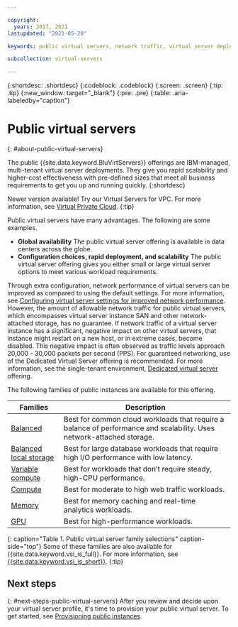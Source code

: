 ```yaml
---

copyright:
  years: 2017, 2021
lastupdated: "2021-05-20"

keywords: public virtual servers, network traffic, virtual server deployment

subcollection: virtual-servers

---
```


{:shortdesc: .shortdesc}
{:codeblock: .codeblock}
{:screen: .screen}
{:tip: .tip}
{:new_window: target="_blank"}
{:pre: .pre}
{:table: .aria-labeledby="caption"}

# Public virtual servers
{: #about-public-virtual-servers}

The public {{site.data.keyword.BluVirtServers}} offerings are IBM-managed, multi-tenant virtual server deployments. They give you rapid scalability and higher-cost effectiveness with pre-defined sizes that meet all business requirements to get you up and running quickly.
{:shortdesc}

Newer version available! Try our Virtual Servers for VPC. For more information, see [Virtual Private Cloud](/docs/vpc?topic=vpc-getting-started).
{:tip}

Public virtual servers have many advantages. The following are some examples.

* **Global availability** 
    The public virtual server offering is available in data centers across the globe.
* **Configuration choices, rapid deployment, and scalability** 
    The public virtual server offering gives you either small or large virtual server options to meet various workload requirements.

Through extra configuration, network performance of virtual servers can be improved as compared to using the default settings. For more information, see [Configuring virtual server settings for improved network performance](/docs/virtual-servers?topic=virtual-servers-configuring-network-performance). However, the amount of allowable network traffic for public virtual servers, which encompasses virtual server instance SAN and other network-attached storage, has no guarantee. If network traffic of a virtual server instance has a significant, negative impact on other virtual servers, that instance might restart on a new host, or in extreme cases, become disabled. This negative impact is often observed as traffic levels approach 20,000 - 30,000 packets per second (PPS). For guaranteed networking, use of the Dedicated Virtual Server offering is recommended. For more information, see the single-tenant environment, [Dedicated virtual server](/docs/virtual-servers?topic=virtual-servers-dedicated-virtual-servers) offering.

The following families of public instances are available for this offering. 

| Families  | Description                                                                                              |
| ----------------------- | -------------------------------------------------------------------------------------------------------- | 
| [Balanced](/docs/virtual-servers?topic=virtual-servers-about-virtual-server-profiles#balanced) | Best for common cloud workloads that require a balance of performance and scalability. Uses network-attached storage. |
| [Balanced local storage](/docs/virtual-servers?topic=virtual-servers-about-virtual-server-profiles#balanced-local-storage) | Best for large database workloads that require high I/O performance with low latency. |
| [Variable compute](/docs/virtual-servers?topic=virtual-servers-about-virtual-server-profiles#variable-compute)  | Best for workloads that don’t require steady, high-CPU performance. | 
| [Compute](/docs/virtual-servers?topic=virtual-servers-about-virtual-server-profiles#compute) | Best for moderate to high web traffic workloads.|
| [Memory](/docs/virtual-servers?topic=virtual-servers-about-virtual-server-profiles#memory)  | Best for memory caching and real-time analytics workloads. |
| [GPU](/docs/virtual-servers?topic=virtual-servers-about-virtual-server-profiles#gpu)  | Best for high-performance workloads.
{: caption="Table 1. Public virtual server family selections" caption-side="top"}
Some of these families are also available for {{site.data.keyword.vsi_is_full}}. For more information, see [{{site.data.keyword.vsi_is_short}}](/docs/vpc-on-classic-vsi?topic=vpc-on-classic-vsi-getting-started).
{:tip}
## Next steps
{: #next-steps-public-virtual-servers}
After you review and decide upon your virtual server profile, it's time to provision your public virtual server. 
To get started, see [Provisioning public instances](/docs/virtual-servers?topic=virtual-servers-ordering-vs-public).
